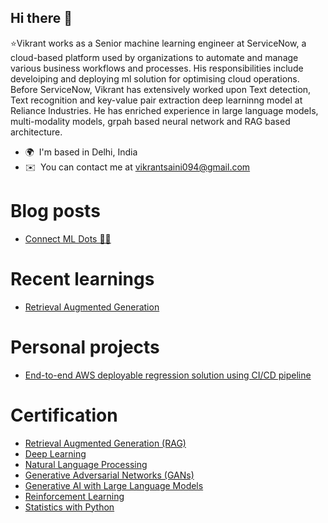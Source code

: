 ## Hi there 👋

⭐Vikrant works as a Senior machine learning engineer at ServiceNow, a cloud-based platform used by organizations to automate and manage various business workflows and processes. His responsibilities include develoiping and deploying ml solution for optimising cloud operations. Before ServiceNow, Vikrant has extensively worked upon Text detection, Text recognition and key-value pair extraction deep learninng model at Reliance Industries. He has enriched experience in large language models, multi-modality models, grpah based neural network and RAG based architecture.

* 🌍  I'm based in Delhi, India
* ✉️  You can contact me at [vikrantsaini094@gmail.com](mailto:vikrantsaini094@gmail.com)

# Blog posts
<!-- BLOG-POST-LIST:START -->
- [Connect ML Dots 🧜‍♀️](https://vikrant094.github.io/connectsMLDots/)
<!-- BLOG-POST-LIST:END -->

# Recent learnings
<!-- BLOG-POST-LIST:START -->
- [Retrieval Augmented Generation](https://github.com/vikrant094/learning/blob/main/RAG/README.md)
<!-- BLOG-POST-LIST:END -->

# Personal projects
<!-- BLOG-POST-LIST:START -->
- [End-to-end AWS deployable regression solution using CI/CD pipeline](https://github.com/vikrant094/regression)
<!-- BLOG-POST-LIST:END -->


# Certification
<!-- BLOG-POST-LIST:START -->
- [Retrieval Augmented Generation (RAG)](https://coursera.org/share/42cef05fb0283700d57fc80774acd640)
- [Deep Learning](https://coursera.org/share/b12fc9828a99ced933a15a40613a76cf)
- [Natural Language Processing](https://coursera.org/share/dbb628dc9f32d2ca35b160f634013e0d)
- [Generative Adversarial Networks (GANs)](https://coursera.org/share/31c24551f6aa903571aabefae3f30f24)
- [Generative AI with Large Language Models](https://coursera.org/share/ce9b14669661dabbb26a990b80e81a13)
- [Reinforcement Learning](https://coursera.org/share/ed2896995c3cb45a8a2c63d99d97469d)
- [Statistics with Python](https://coursera.org/share/641bb03706b0ac651b7252ea53fe4f5e)
<!-- BLOG-POST-LIST:END -->
